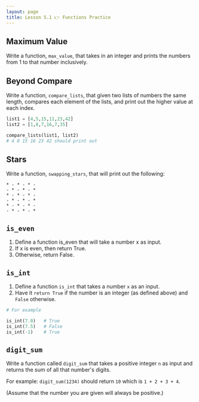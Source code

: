 ```yaml
---
layout: page
title: Lesson 5.1 👉 Functions Practice
---
```



## Maximum Value
Write a function, `max_value`, that takes in an integer and prints the numbers from 1 to that number inclusively.


## Beyond Compare
Write a function, `compare_lists`, that given two lists of numbers the same length, compares each element of the lists, and print out the higher value at each index.

```python
list1 = [4,5,15,11,23,42]
list2 = [1,8,7,16,7,35]

compare_lists(list1, list2)
# 4 8 15 16 23 42 should print out
```


## Stars
Write a function, `swapping_stars`, that will print out the following:

```
* - * - * -
- * - * - *
* - * - * -
- * - * - *
* - * - * -
- * - * - *
```

## <code>is_even</code>

1. Define a function is_even that will take a number x as input.
2. If x is even, then return True.
3. Otherwise, return False.

## <code>is_int</code>

1. Define a function <code>is_int</code> that takes a number <code>x</code> as an input.
2. Have it <code>return True</code> if the number is an integer (as defined above) and <code>False</code> otherwise.

```python
# For example

is_int(7.0)   # True
is_int(7.5)   # False
is_int(-1)    # True
```

## <code>digit_sum</code>

Write a function called <code>digit_sum</code> that takes a positive integer <code>n</code> as input and returns the sum of all that number's digits.

For example: <code>digit_sum(1234)</code> should return <code>10</code> which is <code>1 + 2 + 3 + 4</code>.

(Assume that the number you are given will always be positive.)
